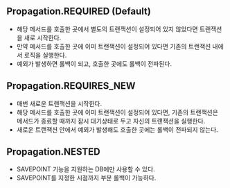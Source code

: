 ## Propagation.REQUIRED (Default)

- 해당 메서드를 호출한 곳에서 별도의 트랜잭션이 설정되어 있지 않았다면 트랜잭션을 새로 시작한다.
- 만약 메서드를 호출한 곳에 이미 트랜잭션이 설정되어 있다면 기존의 트랜잭션 내에서 로직을 실행한다.
- 예외가 발생하면 롤백이 되고, 호출한 곳에도 롤백이 전파된다.



## Propagation.REQUIRES_NEW

- 매번 새로운 트랜잭션을 시작한다.
- 해당 메서드를 호출한 곳에 이미 트랜잭션이 설정되어 있다면, 기존의 트랜잭션은 메서드가 종료할 때까지 잠시 대기상태로 두고 자신의 트랜잭션을 실행한다.
- 새로운 트랜잭션 안에서 예외가 발생해도 호출한 곳에는 롤백이 전파되지 않는다.



## Propagation.NESTED

- SAVEPOINT 기능을 지원하는 DB에만 사용할 수 있다.
- SAVEPOINT를 지정한 시점까지 부분 롤백이 가능하다.